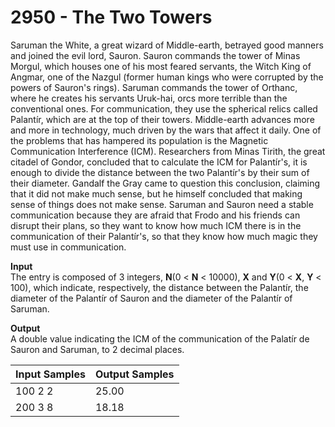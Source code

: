 # 2950 - The Two Towers

Saruman the White, a great wizard of Middle-earth, betrayed good manners and joined the evil lord, Sauron. Sauron commands the tower of Minas Morgul, which houses one of his most feared servants, the Witch King of Angmar, one of the Nazgul (former human kings who were corrupted by the powers of Sauron's rings). Saruman commands the tower of Orthanc, where he creates his servants Uruk-hai, orcs more terrible than the conventional ones. For communication, they use the spherical relics called Palantír, which are at the top of their towers.
Middle-earth advances more and more in technology, much driven by the wars that affect it daily. One of the problems that has hampered its population is the Magnetic Communication Interference (ICM). Researchers from Minas Tirith, the great citadel of Gondor, concluded that to calculate the ICM for Palantír's, it is enough to divide the distance between the two Palantír's by their sum of their diameter. Gandalf the Gray came to question this conclusion, claiming that it did not make much sense, but he himself concluded that making sense of things does not make sense.
Saruman and Sauron need a stable communication because they are afraid that Frodo and his friends can disrupt their plans, so they want to know how much ICM there is in the communication of their Palantír's, so that they know how much magic they must use in communication.

**Input**<br>
The entry is composed of 3 integers, **N**(0 < **N** < 10000), **X** and **Y**(0 < **X**, **Y** < 100), which indicate, respectively, the distance between the Palantír, the diameter of the Palantír of Sauron and the diameter of the Palantír of Saruman.

**Output**<br>
A double value indicating the ICM of the communication of the Palatír de Sauron and Saruman, to 2 decimal places.

| Input Samples | Output Samples |
|:--------------|:---------------|
| 100 2 2       | 25.00          |
| 200 3 8       | 18.18          |